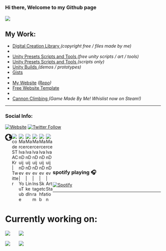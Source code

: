 ### Hi there, Welcome to my Github page 

<a href="https://github.com/MarcelvanDuijnDev">
<img align="center" src="https://raw.githubusercontent.com/MarcelvanDuijnDev/MarcelvanDuijnDev/main/Images/GithubProfileReadmeImage.png">
</a>

## My Work: 
- [Digital Creation Library ](https://github.com/MarcelvanDuijnDev/Digital_Creation_Library)_(copyright free / files made by me)_
- 
- [Unity Presets Scripts and Tools ](https://github.com/MarcelvanDuijnDev/UnityPresets)_(free unity scripts / art / tools)_
- [Unity Presets Scripts and Tools ](https://github.com/MarcelvanDuijnDev/Unity-Presets-ScriptsOnly)_(scripts only)_
- [Unity Builds ](https://github.com/MarcelvanDuijnDev/Unity_Builds)_(demos / prototypes)_
- [Gists ](https://gist.github.com/MarcelvanDuijnDev)
- 
- <a href="https://marcelvanduijndev.github.io/Website/index.html" target="_blank">My Website</a> _([Repo](https://github.com/MarcelvanDuijnDev/Website))_
- [Free Website Template ](https://github.com/MarcelvanDuijnDev/Website-Template)
-
- [Cannon Climbing ](https://store.steampowered.com/app/2257800/Cannon_Climbing/)_(Game Made By Me! Whislist now on Steam!)_
---

<!--### Github Stats and activity: <br>-->
<!--![GitHub stats](https://github-readme-stats.vercel.app/api?username=MarcelvanDuijnDev&theme=highcontrast&show_icons=true&count_private=true&include_all_commits=true)-->

<!--START_SECTION:activity-->

<!--END_SECTION:activity-->

### Social Info: 
[![Website](https://img.shields.io/website?label=marcelvanduijn.com&style=for-the-badge&url=https://marcelvanduijndev.github.io/Website/index.html)](https://marcelvanduijndev.github.io/Website/index.html)
[![Twitter Follow](https://img.shields.io/twitter/follow/MarcelvanDuijn_?color=1DA1F2&logo=twitter&style=for-the-badge)](https://twitter.com/intent/follow?original_referer=https%3A%2F%2Fgithub.com%2FcodeSTACKr&screen_name=MarcelvanDuijn_)

[<img align="left" alt="codeSTACKr.com" width="22px" src="https://raw.githubusercontent.com/iconic/open-iconic/master/svg/globe.svg" />](https://marcelvanduijndev.github.io/Website/index.html)
[<img align="left" alt="codeSTACKr | Twitter" width="22px" src="https://cdn.jsdelivr.net/npm/simple-icons@v3/icons/twitter.svg" />](https://twitter.com/MarcelvanDuijn_)
[<img align="left" alt="MarcelvanDuijnDev | YouTube" width="22px" src="https://cdn.jsdelivr.net/npm/simple-icons@v3/icons/youtube.svg" />](https://www.youtube.com/channel/UCifUu8rDfr-ljsMx8bUVGrg)
[<img align="left" alt="MarcelvanDuijnDev | LinkedIn" width="22px" src="https://cdn.jsdelivr.net/npm/simple-icons@v3/icons/linkedin.svg" />](https://www.linkedin.com/in/marcel-van-duijn/)
[<img align="left" alt="MarcelvanDuijnDev | Instagram" width="22px" src="https://cdn.jsdelivr.net/npm/simple-icons@v3/icons/instagram.svg" />](https://www.instagram.com/marcelvanduijn_/)
[<img align="left" alt="MarcelvanDuijnDev | Sketchfab" width="22px" src="https://cdn.jsdelivr.net/npm/simple-icons@3.12.2/icons/sketchfab.svg" />](https://sketchfab.com/MarcelvanDuijn)
[<img align="left" alt="MarcelvanDuijnDev | ArtStation" width="22px" src="https://cdn.jsdelivr.net/npm/simple-icons@3.12.2/icons/artstation.svg" />](https://www.artstation.com/marcelvanduijn)

<br /><br /><br />
---

### spotify playing 🎧
[![Spotify](https://novatorem.marcelvanduijndev.vercel.app/api/spotify)](https://open.spotify.com/user/marcel_van_duijn)

---
<br />

# Currently working on:
<a href="https://github.com/MarcelvanDuijnDev/UnityPresets"><img align="center" width="48%" src="https://raw.githubusercontent.com/MarcelvanDuijnDev/MarcelvanDuijnDev/main/Images/ProjectButton_UnityPresets.png"></a> 	&nbsp; 	&nbsp; 	&nbsp; <a href="https://github.com/MarcelvanDuijnDev/UnityPresetsHDRP"><img align="center" width="48%" src="https://raw.githubusercontent.com/MarcelvanDuijnDev/MarcelvanDuijnDev/main/Images/ProjectButton_UnityPresetsHDRP.png"></a>

<a href="https://github.com/MarcelvanDuijnDev/Unity-Presets-ScriptsOnly"><img align="center" width="48%" src="https://github.com/MarcelvanDuijnDev/MarcelvanDuijnDev/blob/main/Images/ProjectButton_UnityPresetsScriptsOnly.png?raw=true"></a> 	&nbsp; 	&nbsp; 	&nbsp; <a href="https://github.com/MarcelvanDuijnDev/3DModels"><img align="center" width="48%" src="https://raw.githubusercontent.com/MarcelvanDuijnDev/MarcelvanDuijnDev/main/Images/ProjectButton_3DModels.png"></a>
